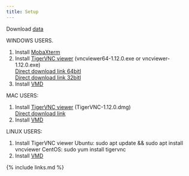 ```yaml
---
title: Setup
---
```

Download [data](https://github.com/ComputeCanada/molmodsim-amber-md-lesson/releases/download/workshop-2021-04/workshop.tar.gz)

WINDOWS USERS.
1. Install [MobaXterm](https://mobaxterm.mobatek.net/)
2. Install [TigerVNC viewer](https://sourceforge.net/projects/tigervnc/files/stable/1.12.0/) (vncviewer64-1.12.0.exe or vncviewer-1.12.0.exe)   
[Direct download link 64bitl](https://sourceforge.net/projects/tigervnc/files/stable/1.12.0/vncviewer64-1.12.0.exe)  
[Direct download link 32bitl](https://sourceforge.net/projects/tigervnc/files/stable/1.12.0/vncviewer-1.12.0.exe)  
3. Install [VMD](https://www.ks.uiuc.edu/Development/Download/download.cgi?PackageName=VMD)

MAC USERS:
1. Install [TigerVNC viewer](https://sourceforge.net/projects/tigervnc/files/stable/1.12.0/) (TigerVNC-1.12.0.dmg)  
[Direct download link](https://sourceforge.net/projects/tigervnc/files/stable/1.12.0/TigerVNC-1.12.0.dmg)  
2. Install [VMD](https://www.ks.uiuc.edu/Development/Download/download.cgi?PackageName=VMD)

LINUX USERS:
1. Install TigerVNC viewer
Ubuntu:
sudo apt update && sudo apt install vncviewer
CentOS:
sudo yum install tigervnc
2. Install [VMD](https://www.ks.uiuc.edu/Development/Download/download.cgi?PackageName=VMD)

 


{% include links.md %}

